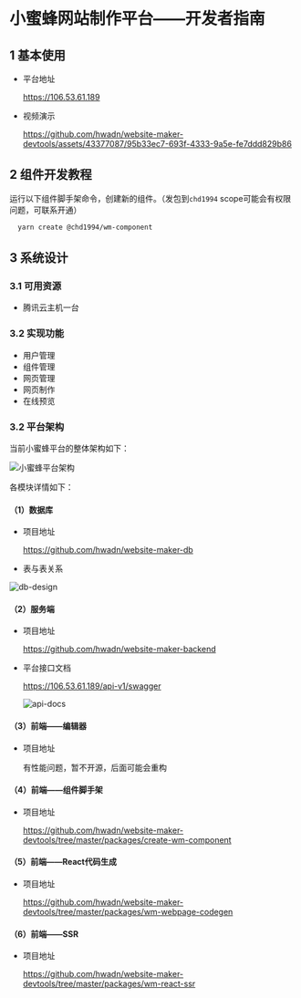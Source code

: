 # 小蜜蜂网站制作平台——开发者指南

## 1 基本使用

* 平台地址

  <a href="https://106.53.61.189" target="_blank">https://106.53.61.189</a>


* 视频演示

  https://github.com/hwadn/website-maker-devtools/assets/43377087/95b33ec7-693f-4333-9a5e-fe7ddd829b86

## 2 组件开发教程

  运行以下组件脚手架命令，创建新的组件。（发包到`chd1994` scope可能会有权限问题，可联系开通）

```sh
  yarn create @chd1994/wm-component
```

## 3 系统设计

### 3.1 可用资源

* 腾讯云主机一台

### 3.2 实现功能

* 用户管理
* 组件管理
* 网页管理
* 网页制作
* 在线预览

### 3.2 平台架构

当前小蜜蜂平台的整体架构如下：

![小蜜蜂平台架构](https://github.com/hwadn/website-maker-devtools/assets/43377087/e0ceea90-b6f9-411b-9e4b-3ce4488c16bd)

各模块详情如下：

#### （1）数据库

* 项目地址

  <a href="https://github.com/hwadn/website-maker-db" target="_blank">https://github.com/hwadn/website-maker-db</a>

* 表与表关系

![db-design](https://github.com/hwadn/website-maker-devtools/assets/43377087/ea63fc8c-2f35-43f0-8959-faa26e98fda2)

#### （2）服务端

* 项目地址

  <a href="https://github.com/hwadn/website-maker-backend" target="_blank">https://github.com/hwadn/website-maker-backend</a>

* 平台接口文档

  <a href="https://106.53.61.189/api-v1/swagger" target="_blank">https://106.53.61.189/api-v1/swagger</a>

  ![api-docs](https://github.com/hwadn/website-maker-devtools/assets/43377087/7758e3bb-a611-46a8-bcfa-1d5c2da38220)

#### （3）前端——编辑器

* 项目地址
  
  有性能问题，暂不开源，后面可能会重构

#### （4）前端——组件脚手架

* 项目地址

  <a href="https://github.com/hwadn/website-maker-devtools/tree/master/packages/create-wm-component" target="_blank">https://github.com/hwadn/website-maker-devtools/tree/master/packages/create-wm-component</a>

#### （5）前端——React代码生成

* 项目地址

  <a href="https://github.com/hwadn/website-maker-devtools/tree/master/packages/wm-webpage-codegen" target="_blank">https://github.com/hwadn/website-maker-devtools/tree/master/packages/wm-webpage-codegen</a>

#### （6）前端——SSR

* 项目地址

  <a href="https://github.com/hwadn/website-maker-devtools/tree/master/packages/wm-react-ssr" target="_blank">https://github.com/hwadn/website-maker-devtools/tree/master/packages/wm-react-ssr</a>
